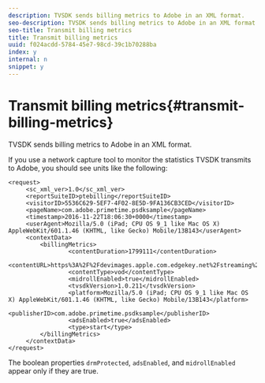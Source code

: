 ```yaml
---
description: TVSDK sends billing metrics to Adobe in an XML format.
seo-description: TVSDK sends billing metrics to Adobe in an XML format.
seo-title: Transmit billing metrics
title: Transmit billing metrics
uuid: f024acdd-5784-45e7-98cd-39c1b70288ba
index: y
internal: n
snippet: y
---
```


# Transmit billing metrics{#transmit-billing-metrics}

TVSDK sends billing metrics to Adobe in an XML format.

<a id="example_13ABDB1CC0B549968A534765378DA3A0"></a>

If you use a network capture tool to monitor the statistics TVSDK transmits to Adobe, you should see units like the following:

```
<request> 
     <sc_xml_ver>1.0</sc_xml_ver> 
     <reportSuiteID>ptebilling</reportSuiteID> 
     <visitorID>5536C629-5EF7-4F02-8E5D-9FA136CB3CED</visitorID> 
     <pageName>com.adobe.primetime.psdksample</pageName> 
     <timestamp>2016-11-22T18:06:30+0000</timestamp> 
     <userAgent>Mozilla/5.0 (iPad; CPU OS 9_1 like Mac OS X) AppleWebKit/601.1.46 (KHTML, like Gecko) Mobile/13B143</userAgent> 
     <contextData> 
         <billingMetrics> 
                 <contentDuration>1799111</contentDuration> 
                 <contentURL>https%3A%2F%2Fdevimages.apple.com.edgekey.net%2Fstreaming%2Fexamples%2Fbipbop_16x9%2Fbipbop_16x9_variant.m3u8</contentURL> 
                 <contentType>vod</contentType> 
                 <midrollEnabled>true</midrollEnabled> 
                 <tvsdkVersion>1.0.211</tvsdkVersion> 
                 <platform>Mozilla/5.0 (iPad; CPU OS 9_1 like Mac OS X) AppleWebKit/601.1.46 (KHTML, like Gecko) Mobile/13B143</platform> 
                 <publisherID>com.adobe.primetime.psdksample</publisherID> 
                 <adsEnabled>true</adsEnabled> 
                 <type>start</type> 
         </billingMetrics> 
     </contextData> 
</request>
```

The boolean properties `drmProtected`, `adsEnabled`, and `midrollEnabled` appear only if they are true.  